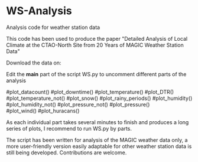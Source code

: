 # WS-Analysis
Analysis code for weather station data

This code has been used to produce the paper "Detailed Analysis of Local Climate at the CTAO-North Site from 20 Years of MAGIC Weather Station Data" 

Download the data on:  

Edit the __main__ part of the script WS.py to uncomment different parts of the analysis 

  #plot_datacount()
  #plot_downtime()
  #plot_temperature()
  #plot_DTR()
  #plot_temperature_not()
  #plot_snow()
  #plot_rainy_periods()
  #plot_humidity()
  #plot_humidity_not()
  #plot_pressure_not()
  #plot_pressure()    
  #plot_wind()
  #plot_huracans()

  As each individual part takes several minutes to finish and produces a long series of plots, I recommend to run WS.py by parts. 

  The script has been written for analysis of the MAGIC weather data only, a more user-friendly version easily adaptable for other weather station data is still being developed. 
  Contributions are welcome.
